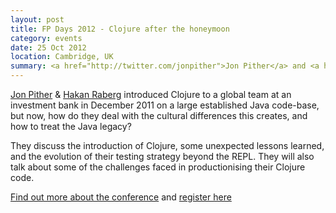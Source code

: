```yaml
---
layout: post
title: FP Days 2012 - Clojure after the honeymoon
category: events
date: 25 Oct 2012
location: Cambridge, UK
summary: <a href="http://twitter.com/jonpither">Jon Pither</a> and <a href="http://twitter.com/hakanraberg">Hakan Raberg</a> present their experiences using Clojure in banking
---
```

[Jon Pither](http://twitter.com/jonpither) & [Hakan Raberg](http://twitter.com/hakanraberg) introduced Clojure to a global team at an investment bank in December 2011 on a large established Java code-base, but now, how do they deal with the cultural differences this creates, and how to treat the Java legacy?

They discuss the introduction of Clojure, some unexpected lessons learned, and the evolution of their testing strategy beyond the REPL. They will also talk about some of the challenges faced in productionising their Clojure code.

[Find out more about the conference](http://www.fpdays.net/fpdays2012/sessioninfo.php?session=15) and [register here](http://www.fpdays.net/fpdays2012/booking.php)

